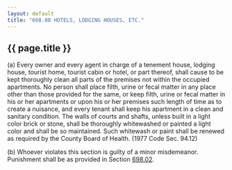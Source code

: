 ```yaml
---
layout: default 
title: "668.08 HOTELS, LODGING HOUSES, ETC."
---
```


{{ page.title }}
----------------

​(a) Every owner and every agent in charge of a tenement house, lodging
house, tourist home, tourist cabin or hotel, or part thereof, shall
cause to be kept thoroughly clean all parts of the premises not within
the occupied apartments. No person shall place filth, urine or fecal
matter in any place other than those provided for the same, or keep
filth, urine or fecal matter in his or her apartments or upon his or her
premises such length of time as to create a nuisance, and every tenant
shall keep his apartment in a clean and sanitary condition. The walls of
courts and shafts, unless built in a light color brick or stone, shall
be thoroughly whitewashed or painted a light color and shall be so
maintained. Such whitewash or paint shall be renewed as required by the
County Board of Health. (1977 Code Sec. 94.12)

​(b) Whoever violates this section is guilty of a minor misdemeanor.
Punishment shall be as provided in Section [698.02](38e2f631.html).
